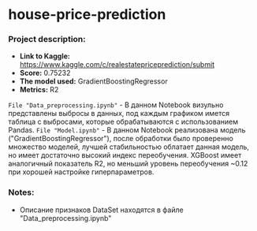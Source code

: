 # house-price-prediction

### Project description:
* **Link to Kaggle:** https://www.kaggle.com/c/realestatepriceprediction/submit
* **Score:** 0.75232
* **The model used:** GradientBoostingRegressor
* **Metrics:** R2

`File "Data_preprocessing.ipynb"` - В данном Notebook визульно представлены выбросы в данных, под каждым графиком имется таблица с выбросами, которые обрабатываются с использованием Pandas.
`File "Model.ipynb"` - В данном Notebook реализована модель ("GradientBoostingRegressor"), после обработки было проверенно множество моделей, лучшей стабильностью облатает данная модель, но имеет достаточно высокий индекс переобучения. XGBoost имеет аналогичный показатель R2, но меньший уровень переобучения ~0.12 при хорошей настройке гиперпараметров.

### Notes:
* Описание признаков DataSet находятся в файле "Data_preprocessing.ipynb"
